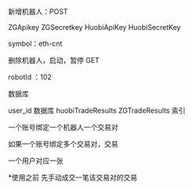 新增机器人：POST

ZGApikey ZGSecretkey HuobiApiKey HuobiSecretKey 

symbol：eth-cnt

删除机器人，启动，暂停 GET

robotId ：102

数据库

user_id  数据库 huobiTradeResults  ZGTradeResults  索引







一个账号绑定一个机器人一个交易对

如果一个账号绑定多个交易对，交易

一个用户对应一张

*使用之前 先手动成交一笔该交易对的交易